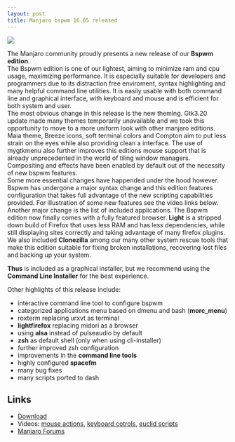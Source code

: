 ```yaml
---
layout: post
title: Manjaro bspwm 16.05 released
---
```


<img src="https://manjaro.github.io/images/manjaro-bspwm-16.05.jpg">

The Manjaro community proudly presents a new release of our **Bspwm edition**.  
The Bspwm edition is one of our lightest, aiming to minimize ram and cpu usage, maximizing performance. It is especially suitable for developers and programmers due to its distraction free enviroment, syntax highlighting and many helpful command line utilities.  It is easily usable with both command line and graphical interface, with keyboard and mouse and is efficient for both system and user.    
The most obvious change in this release is the new theming. Gtk3.20 update made many themes temporarily unavailable and we took this opportunity to move to a more uniform look with other manjaro editions. Maia theme, Breeze icons, soft terminal colors and Compton aim to put less strain on the eyes while also providing clean a interface. The use of mygtkmenu also further improves this editions mouse support that is already unprecedented in the world of tiling window managers. Compositing and effects have been enabled by default out of the necessity of new bspwm features.  
Some more essential changes have happended under the hood however. Bspwm has undergone a major syntax change and this edition features configuration that takes full advantage of the new scripting capabilities provided. For illustration of some new features see the video links below.  
Another major change is the list of included applications. The Bspwm edition now finally comes with a fully featured browser. **Light** is a stripped down build of Firefox that uses less RAM and has less dependencies, while still displaying sites correctly and taking advantage of many firefox plugins. We also included **Clonezilla** among our many other system rescue tools that make this edition suitable for fixing broken installations, recovering lost files and backing up your system.  

**Thus** is included as a graphical installer, but we recommend using the **Command Line Installer** for the best experience.  

Other highlights of this release include:
* interactive command line tool to configure bspwm
* categorized applications menu based on dmenu and bash (**morc_menu**)
* roxterm replacing urxvt as terminal
* **lightfirefox** replacing midori as a browser
* using **alsa** instead of pulseaudio by default
* **zsh** as default shell (only when using cli-installer)
* further improved zsh configuration
* improvements in the **command line tools**
* highly configured **spacefm**
* many bug fixes
* many scripts ported to dash

## Links

* [Download](https://sourceforge.net/projects/manjarobspwmrespin/files/16.05/)
* Videos: [mouse actions](https://www.youtube.com/watch?v=XRenP2xSBxE), [keyboard cotrols](https://www.youtube.com/watch?v=AUhhHrwbbrw), [euclid scripts](https://www.youtube.com/watch?v=WM1ZD5EC1pI)
* [Manjaro Forums](https://forum.manjaro.org)
